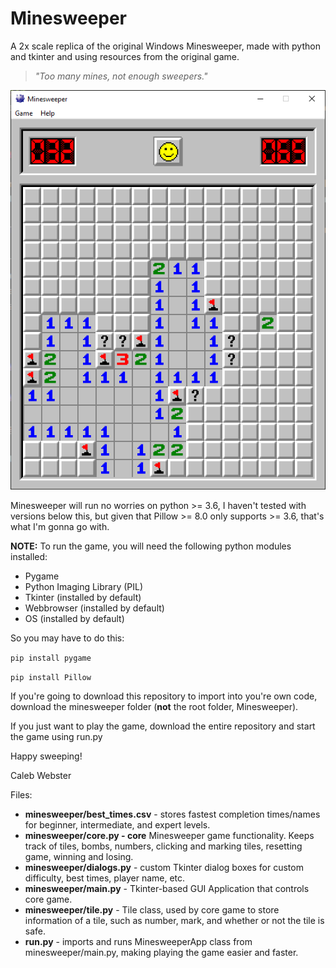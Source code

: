 # Minesweeper
 A 2x scale replica of the original Windows Minesweeper, made with python and tkinter and using 
 resources from the original game.

> _"Too many mines, not enough sweepers."_

![Minesweeper](capture.png)

Minesweeper will run no worries on python >= 3.6, I haven't tested with versions below this, 
but given that Pillow >= 8.0 only supports >= 3.6, that's what I'm gonna go with.

**NOTE:** To run the game, you will need the following python modules installed:
- Pygame
- Python Imaging Library (PIL)
- Tkinter (installed by default)
- Webbrowser (installed by default)
- OS (installed by default)

So you may have to do this:

`pip install pygame`

`pip install Pillow`

If you're going to download this repository to import into you're own code, download the minesweeper folder (__not__ the root folder, Minesweeper).

If you just want to play the game, download the entire repository and start the game using run.py

Happy sweeping!

Caleb Webster

Files:
- __minesweeper/best_times.csv__ - stores fastest completion times/names for beginner, intermediate, and expert levels.
- __minesweeper/core.py - core__ Minesweeper game functionality. Keeps track of tiles, bombs, numbers, clicking and marking tiles, resetting game, winning and losing.
- __minesweeper/dialogs.py__ - custom Tkinter dialog boxes for custom difficulty, best times, player name, etc.
- __minesweeper/main.py__ - Tkinter-based GUI Application that controls core game.
- __minesweeper/tile.py__ - Tile class, used by core game to store information of a tile, such as number, mark, and whether or not the tile is safe.
- __run.py__ - imports and runs MinesweeperApp class from minesweeper/main.py, making playing the game easier and faster.
